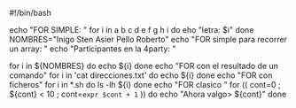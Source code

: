 #!/bin/bash

echo "FOR SIMPLE: "
for i in a b c d e f g h i
do
 eho "letra: $i"
done
NOMBRES="Inigo Sten Asier Pello Roberto"
echo "FOR simple para recorrer un array: "
echo "Participantes en la 4party: "

for i in ${NOMBRES}
do
echo ${i}
done
echo "FOR con el resultado de un comando"
 for i in 'cat direcciones.txt'
do
echo ${i}
done
echo "FOR con ficheros"
for i in *.sh
do
ls -lh ${i}
done
echo "FOR clasico "
for (( cont=0 ; ${cont} < 10 ; cont=`expr $cont + 1` ))
do
echo "Ahora valgo> ${cont}"
done

